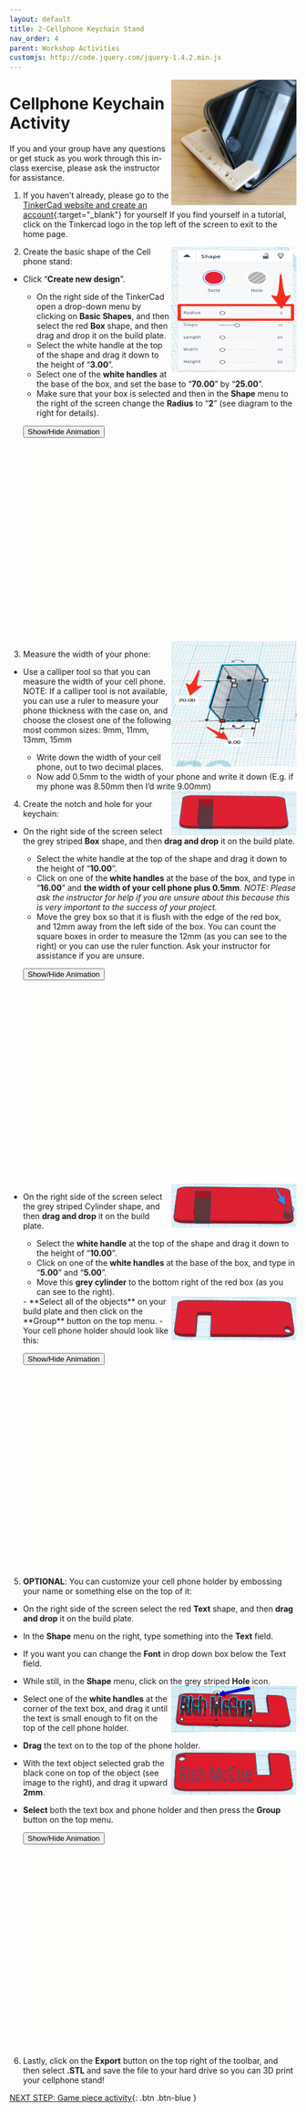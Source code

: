 ```yaml
---
layout: default
title: 2-Cellphone Keychain Stand
nav_order: 4
parent: Workshop Activities
customjs: http://code.jquery.com/jquery-1.4.2.min.js
---
```

<img src="images/tinkercad-phone-01.png" style="float:right;width:220px;height:220px;" alt="visual representation of keychain stand">

# Cellphone Keychain Activity 

If you and your group have any questions or get stuck as you work through this in-class exercise, please ask the instructor for assistance.  

1. If you haven’t already, please go to the [TinkerCad website and create an account](http://tinkercad.com){:target="_blank"} for yourself  If you find yourself in a tutorial, click on the Tinkercad logo in the top left of the screen to exit to the home page.

    <img src="images/tinkercad-phone-02.png" style="float:right;width:220px;height:220px;" alt="radius editing menu">

2. Create the basic shape of the Cell phone stand:
 - Click “**Create new design**”.
    - On the right side of the TinkerCad open a drop-down menu by clicking on **Basic Shapes**, and then select the red **Box** shape, and then drag and drop it on the build plate. 
    - Select the white handle at the top of the shape and drag it down to the height of “**3.00**”.
    - Select one of the **white handles** at the base of the box, and set the base to “**70.00**” by “**25.00**”.
    - Make sure that your box is selected and then in the **Shape** menu to the right of the screen change the **Radius** to “**2**” (see diagram to the right for details).

    <button onclick="toggle('gif1')">Show/Hide Animation</button>
    <div id="gif1">
    <img src="images/tinkercad-phone-03.gif">
    </div>

    <img src="images/tinkercad-phone-04.png" style="float:right;width:220px;height:220px;" alt="measurements">

3. Measure the width of your phone:
 - Use a calliper tool so that you can measure the width of your cell phone. NOTE: If a calliper tool is not available, you can use a ruler to measure your phone thickness with the case on, and choose the closest one of the following most common sizes: 9mm, 11mm, 13mm, 15mm
    - Write down the width of your cell phone, out to two decimal places.
    - Now add 0.5mm to the width of your phone and write it down (E.g. if my phone was 8.50mm then I’d write 9.00mm)

    <img src="images/tinkercad-phone-05.png" style="float:right;width:220px;" alt="phone with grey box inserted">

4. Create the notch and hole for your keychain:
 - On the right side of the screen select the grey striped **Box** shape, and then **drag and drop** it on the build plate. 
    - Select the white handle at the top of the shape and drag it down to the height of “**10.00**”.
    - Click on one of the **white handles** at the base of the box, and type in “**16.00**” and **the width of your cell phone plus 0.5mm**. _NOTE:  Please ask the instructor for help if you are unsure about this because this is very important to the success of your project._
    - Move the grey box so that it is flush with the edge of the red box, and 12mm away from the left side of the box. You can count the square boxes in order to measure the 12mm (as you can see to the right) or you can use the ruler function. Ask your instructor for assistance if you are unsure.

    <button onclick="toggle('gif2')">Show/Hide Animation</button>
    <div id="gif2">
    <img src="images/tinkercad-phone-06.gif">
    </div>

    <img src="images/tinkercad-phone-07.png" style="float:right;width:220px;" alt="grey box and cylinder">
    
 - On the right side of the screen select the grey striped Cylinder shape, and then **drag and drop** it on the build plate.   
    - Select the **white handle** at the top of the shape and drag it down to the height of “**10.00**”.
    - Click on one of the **white handles** at the base of the box, and type in “**5.00**” and “**5.00**”. 
    - Move this **grey cylinder** to the bottom right of the red box (as you can see to the right).
    <img src="images/tinkercad-phone-08.png" style="float:right;width:220px;" alt="phone with objects grouped together">
    - **Select all of the objects** on your build plate and then click on the **Group** button on the top menu.
    - Your cell phone holder should look like this:

    <button onclick="toggle('gif3')">Show/Hide Animation</button>
    <div id="gif3">
    <img src="images/tinkercad-phone-09.gif">
    </div>

5. **OPTIONAL**: You can customize your cell phone holder by embossing your name or something else on the top of it:
 - On the right side of the screen select the red **Text** shape, and then **drag and drop** it on the build plate. 
 - In the **Shape** menu on the right, type something into the **Text** field. 
 - If you want you can change the **Font** in drop down box below the Text field.
 - While still, in the **Shape** menu, click on the grey striped **Hole** icon.
    <img src="images/tinkercad-phone-10.png" style="float:right;width:220px;" alt="text inserted">
 - Select one of the **white handles** at the corner of the text box, and drag it until the text is small enough to fit on the top of the cell phone holder. 
 - **Drag** the text on to the top of the phone holder.
    <img src="images/tinkercad-phone-11.png" style="float:right;width:220px;" alt="text grouped together on case">
 - With the text object selected grab the black cone on top of the object (see image to the right), and drag it upward **2mm**.
 - **Select** both the text box and phone holder and then press the **Group** button on the top menu.

    <button onclick="toggle('gif4')">Show/Hide Animation</button>
    <div id="gif4">
    <img src="images/tinkercad-phone-12.gif">
    </div>

6. Lastly, click on the **Export** button on the top right of the toolbar, and then select **.STL** and save the file to your hard drive so you can 3D print your cellphone stand!

<script>  

    function toggle(input) {
        var x = document.getElementById(input);
        if (x.style.display === "none") {
            x.style.display = "block";
        } else {
            x.style.display = "none";
        }
    }
</script>

[NEXT STEP: Game piece activity](3-game-activity.html){: .btn .btn-blue }
